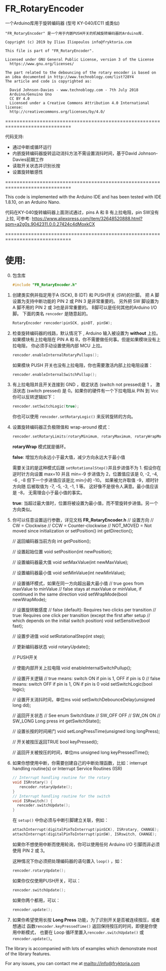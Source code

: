 # FR_RotaryEncoder
一个Arduino库用于旋转编码器 (型号 KY-040/EC11 或类似)

    "FR_RotaryEncoder" 是一个用于内嵌PUSH开关的机械旋转编码器的Arduino库.
    
    Copyright (c) 2019 by Ilias Iliopoulos info@fryktoria.com

    This file is part of "FR_RotaryEncoder".

    Licensed under GNU General Public License, version 3 of the License
      https://www.gnu.org/licenses/  

    The part related to the debouncing of the rotary encoder is based on
    an idea documented in http://www.technoblogy.com/list?28Y4 
    The article and code is copyrighted as:

      David Johnson-Davies - www.technoblogy.com - 7th July 2018
      Arduino/Genuino Uno   
      CC BY 4.0
      Licensed under a Creative Commons Attribution 4.0 International license: 
      http://creativecommons.org/licenses/by/4.0/  

  =============================================================================

代码支持:

   * 通过中断或循环运行
   * 内嵌旋转编码器旋转运动消抖方法不需设置消抖时间，基于David Johnson-Davies前期工作
   * 读取开关状态并识别长按
   * 设置旋转敏感性

  =============================================================================

  This code is implemented with the Arduino IDE and has been tested with 
  IDE 1.8.10, on an Arduino Nano.  

  代码在KY-040旋转编码器上面测试通过，pins A 和 B 有上拉电阻，pin SW没有上拉, 可参考:
  https://www.aliexpress.com/item/32648520888.html?spm=a2g0s.9042311.0.0.27424c4dMoxkCX 
 
  =============================================================================

#  使用:

0. 包含库

      ```c++
      #include "FR_RotaryEncoder.h"
      ```

1. 创建类实例并指定用于A (SCK), B (DT) 和 PUSH开关 (SW)的针脚。
     把 A 脚设置为支持中断功能的 PIN 2 或 PIN 3 是非常重要的。
     另外把 SW 脚设置为 A 脚不用的 PIN 2 或 3也是非常重要的。 
     B脚可以是任何其他的Arduino I/O 脚。
     下面的类名 `rencoder` 是随意起的。

      ```c++
      RotaryEncoder rencoder(pinSCK, pinDT, pinSW);
      ```

2. 检查旋转编码器的线路，默认情况下 , Arduino 输入被设置为 **without** 上拉。
     如果模块有上拉电阻在 PIN A 和 B，你不需要做任何事。但是如果模块没有上拉电阻，
     你必须手动设置使用内部 MCU 上拉。

      ```c++
      rencoder.enableInternalRotaryPullups(); 
      ```

    如果模块 PUSH 开关也没有上拉电阻，你也需要激活内部上拉电阻设置：

      ```c++
      rencoder.enableInternalSwitchPullup(); 
      ```

3. 有上拉电阻并且开关连接到 GND ，稳定状态 (switch not pressed)是 1 ，
     激活状态 (switch pressed) 是 0。如果你的硬件有一个下拉电阻从 PIN 到 Vcc 
     你可以反转逻辑如下：

      ```c++
      rencoder.setSwitchLogic(true);
      ```

      你也可以使用 `rencoder.setRotaryLogic()` 来反转旋转的方向。

4. 设置旋转编码器正负极限值和 wrap-around 模式：

      ```c++
      rencoder.setRotaryLimits(rotaryMinimum, rotaryMaximum, rotaryWrapMode);
      ```

    **rotaryWrap** 模式就是循环。

    **false**: 增加方向永远小于最大值，减少方向永远大于最小值

    需要关注的是这种模式后跟 `setRotationalStep()`并且步进值不为 1. 假设你在
    逆时针方向设置 max=10 并且 min=-9 步进值为 2，位置值应该是 0, -2, -4, -6
    , -8 但下一个步进值应该是比 min小的 -10。 如果被允许取值 -9，顺时针方向随
    后被取值为 -7, -5, -3, -1, 1 等。 这好像不是很令人满意。最小值应该是 -8，
    无需理会小于最小值的事实。

    **true**: 当超过最大值时，位置将被设置为最小值，而不管旋转步进值。另一个方向类似。

5. 你可以任意设置运行参数，详见文档 **FR_RotaryEncoder.h**
    // 设置方向
    // CW = Clockwise 
    // CCW = Counter-clockwise 
    // NOT_MOVED = Not moved since initialization or setPosition()
	int getDirection();

	// 返回编码器当前方向
	int getPosition();

	// 设置起始位置
	void setPosition(int newPosition);

	// 设置编码器最大值
	void setMaxValue(int newMaxValue);

	// 设置编码器最小值
	void setMinValue(int newMinValue);

	// 设置循环模式，如果在同一方向超出最大最小值
    //   true goes from maxValue to minValue
    //   false stays at maxValue or minValue, if continued in the same direction 
	void setWrapMode(bool newWrapMode);

    // 设置旋转敏感度
    // false (default): Requires two clicks per transition
    // true: Requires one click per transition (except the first after setup 
    // which depends on the initial switch position) 
    void setSensitive(bool fast);

    // 设置步进值
    void setRotationalStep(int step);

    // 更新编码器状态
    void rotaryUpdate();

    // PUSH开关

    // 使能内部开关上拉电阻
    void enableInternalSwitchPullup();

    // 设置开关逻辑
    //  true means:  switch ON if pin is 1, OFF if pin is 0
    //  false means: switch OFF if pin is 1, ON if pin is 0
    void setSwitchLogic(bool logic);

    // 设置开关消抖时间，单位ms
    void setSwitchDebounceDelay(unsigned long dd);

    // 返回开关状态
    // See enum SwitchState
    //   SW_OFF OFF
    //   SW_ON ON
    //   SW_LONG Long press
    int getSwitchState(); 

    // 设置长按的时间闸门
    void setLongPressTime(unsigned long longPress);

    // 开关被按压返回TRUE
    bool keyPressed();

    // 返回开关被按压的时间，单位ms
    unsigned long keyPressedTime();

6. 如果你想使用中断，你需要创建自己的中断处理函数，比如：interrupt handling routine(s) or Interrupt Service Routines (ISR)

      ```c++
      // Interrupt handling routine for the rotary
      void ISRrotary() {
         rencoder.rotaryUpdate();
      }
      // Interrupt handling routine for the switch
      void ISRswitch() {
        rencoder.switchUpdate();
      }
      ```

     在 `setup()` 中你必须与中断引脚建立关联，例如：


      ```c++
      attachInterrupt(digitalPinToInterrupt(pinSCK), ISRrotary, CHANGE);
      attachInterrupt(digitalPinToInterrupt(pinSW), ISRswitch, CHANGE);
      ```


     如果你不想使用中断而使用轮询，你可以使用任何 Arduino I/O 引脚而非必须使用 PIN 2 或 3。

     这种情况下你必须把处理编码器的语句置入 `loop()` ，如：

      ```c++
      rencoder.rotaryUpdate();
      ```

     如果你仅仅使用PUSH开关，可以：

      ```c++
      rencoder.switchUpdate();
      ```

     如果你两个都用，可以：

      ```c++
      rencoder.update();
      ```

7. 如果你希望使用长按 **Long Press** 功能，为了识别开关是否被连续按压，或者想通过
       函数`rencoder.keyPressedTime()` 返回保持按压的时间，即便是你使用中断模式，
       也要在 Loop 循环里置入`rencoder.switchUpdate()` 或 `rencoder.update()`。 

The library is accompanied with lots of examples which demonstrate most of the library
  features.   
  
For any issues, you can contact me at <mailto://info@fryktoria.com>       

